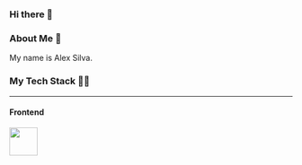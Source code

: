 ### Hi there 👋

<h3>About Me 🚀</h3>
<p>
  My name is Alex Silva.
</p>


<h3>My Tech Stack 👩‍💻</h3><hr>

<h4>Frontend</h4>
<p>
<a href='https://developer.mozilla.org/es/docs/Web/HTML' target="_blank">
<img src="https://user-images.githubusercontent.com/83987498/179363069-3bd67054-f9cf-47ca-af35-57ed2a461ce1.png" width="50px" height="50px">
</a>
</p>

